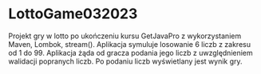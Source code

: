 # LottoGame032023
Projekt gry w lotto po ukończeniu kursu GetJavaPro z wykorzystaniem Maven, Lombok, stream().
Aplikacja symuluje losowanie 6 liczb z zakresu od 1 do 99. Aplikacja żąda od gracza podania jego liczb z
uwzględnieniem walidacji popranych liczb. Po podaniu liczb wyświetlany jest wynik gry. 